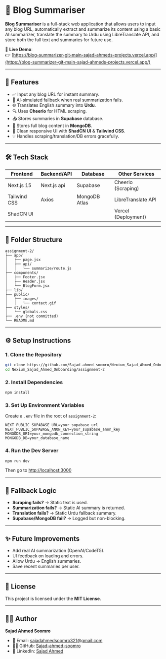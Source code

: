 
# 📰 Blog Summariser

**Blog Summariser** is a full-stack web application that allows users to input any blog URL, automatically extract and summarize its content using a basic AI summarizer, translate the summary to Urdu using LibreTranslate API, and store both the full text and summaries for future use.

🔗 **Live Demo**:  
👉 [https://blog-summarizer-git-main-sajad-ahmeds-projects.vercel.app/](https://blog-summarizer-git-main-sajad-ahmeds-projects.vercel.app/)

---

## 📌 Features

- ✅ Input any blog URL for instant summary.
- 🤖 AI-simulated fallback when real summarization fails.
- 🌐 Translates English summary into **Urdu**.
- 🔍 Uses **Cheerio** for HTML scraping.
- 📤 Stores summaries in **Supabase** database.
- 🧾 Stores full blog content in **MongoDB**.
- 🎨 Clean responsive UI with **ShadCN UI** & **Tailwind CSS**.
- 💡 Handles scraping/translation/DB errors gracefully.

---

## 🛠️ Tech Stack

| Frontend         | Backend/API         | Database       | Other Services        |
|------------------|----------------------|----------------|------------------------|
| Next.js 15       | Next.js api | Supabase       | Cheerio (Scraping)     |
| Tailwind CSS     | Axios                | MongoDB Atlas  | LibreTranslate API     |
| ShadCN UI        |                      |                | Vercel (Deployment)    |

---

## 📂 Folder Structure

```
assignment-2/
├── app/
│   ├── page.jsx
│   ├── api/
│   │   └── summarize/route.js
├── components/
│   ├── Footer.jsx
│   ├── Header.jsx
│   └── BlogForm.jsx
├── lib/
├── public/
│   ├── images/
│   │   └── contact.gif
├── styles/
│   └── globals.css
├── .env (not committed)
└── README.md
```

---

## ⚙️ Setup Instructions

### 1. Clone the Repository

```bash
git clone https://github.com/Sajad-ahmed-soomro/Nexium_Sajad_Ahmed_Onboarding.git
cd Nexium_Sajad_Ahmed_Onboarding/assignment-2
```

### 2. Install Dependencies

```bash
npm install
```

### 3. Set Up Environment Variables

Create a `.env` file in the root of `assignment-2`:

```env
NEXT_PUBLIC_SUPABASE_URL=your_supabase_url
NEXT_PUBLIC_SUPABASE_ANON_KEY=your_supabase_anon_key
MONGODB_URI=your_mongodb_connection_string
MONGODB_DB=your_database_name
```

### 4. Run the Dev Server

```bash
npm run dev
```

Then go to [http://localhost:3000](http://localhost:3000)

---

## 🧠 Fallback Logic

- **Scraping fails?** → Static text is used.
- **Summarization fails?** → Static AI summary is returned.
- **Translation fails?** → Static Urdu fallback summary.
- **Supabase/MongoDB fail?** → Logged but non-blocking.

---

## ✨ Future Improvements

- Add real AI summarization (OpenAI/CodeT5).
- UI feedback on loading and errors.
- Allow Urdu → English summaries.
- Save recent summaries per user.

---

## 📄 License

This project is licensed under the **MIT License**.

---

## 🙋‍♂️ Author

**Sajad Ahmed Soomro**

- 📧 Email: sajadahmedsoomro321@gmail.com  
- 🧑‍💻 GitHub: [Sajad-ahmed-soomro](https://github.com/Sajad-ahmed-soomro)  
- 💼 LinkedIn: [Sajad Ahmed](https://www.linkedin.com/in/sajad-ahmed/)
